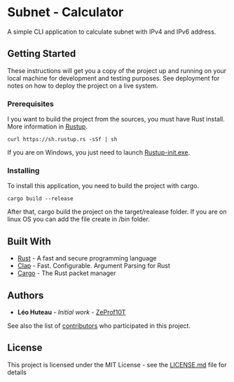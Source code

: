 # Subnet - Calculator

A simple CLI application to calculate subnet with IPv4 and IPv6 address.
## Getting Started

These instructions will get you a copy of the project up and running on your local machine for development and testing purposes. See deployment for notes on how to deploy the project on a live system.

### Prerequisites

I you want to build the project from the sources, you must have Rust install.
More information in [Rustup](https://rustup.rs/).

```
curl https://sh.rustup.rs -sSf | sh
```
If you are on Windows, you just need to launch [Rustup-init.exe](https://rustup.rs/).

### Installing

To install this application, you need to build the project with cargo.


```
cargo build --release
```
After that, cargo build the project on the target/realease folder.
If you are on linux OS you can add the file create in /bin folder.


## Built With

* [Rust](https://www.rust-lang.org/) - A fast and secure programming language
* [Clap](https://clap.rs/) - Fast. Configurable. Argument Parsing for Rust
* [Cargo](https://github.com/rust-lang/cargo) - The Rust packet manager



## Authors

* **Léo Huteau** - *Initial work* - [ZeProf10T](https://github.com/ZeProf10T)

See also the list of [contributors](https://github.com/ZeProf10T/Subnet-calculator/graphs/contributors) who participated in this project.

## License

This project is licensed under the MIT License - see the [LICENSE.md](LICENSE.md) file for details
